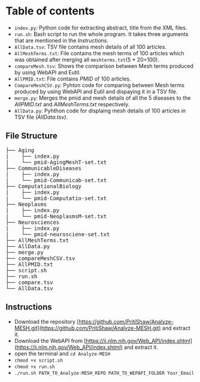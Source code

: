 # Table of contents
- `index.py`: Python code for extracting abstract, title from the XML files.
- `run.sh`:  Bash script to run the whole program. It takes three arguments that are mentioned in the _Instructions_.
- `AllData.tsv`: TSV file contains mesh details of all 100 articles.
- `AllMeshTerms.txt`: File contains the mesh terms of 100 articles which was obtained after merging all `meshterms.txt`(5 * 20=100).
- `compareMesh.tsv`: Shows the comparison between Mesh terms produced by using WebAPI and Eutil.
- `AllPMID.txt`: File contains _PMID_ of 100 articles.
- `CompareMeshCSV.py`: Pyhton code for comparing between Mesh terms produced by using WebAPI and Eutil and dispaying it in a TSV file.
- `merge.py`: Merges the pmid and mesh details of all the 5 diseases to the *AllPMID.txt* and *AllMeshTerms.txt* respectively.
- `AllData.py`: Pyhthon code for displaing mesh details of 100 articles in TSV file _(*AllData.tsv*)_.


## File Structure
<pre>
├── Aging    
|    ├── index.py   
|    └── pmid-AgingMeshT-set.txt  
├── CommunicableDiseases   
|    ├── index.py  
|    └── pmid-Communicab-set.txt  
├── ComputationalBiology   
|    ├── index.py  
|    └── pmid-Computatio-set.txt  
├── Neoplasms  
|    ├── index.py  
|    └── pmid-NeoplasmsM-set.txt  
├── Neurosciences  
|    ├── index.py  
|    └── pmid-neurosciene-set.txt  
├── AllMeshTerms.txt  
├── AllData.py 
├── merge.py  
├── compareMeshCSV.tsv  
├── AllPMID.txt
├── script.sh
├── run.sh
├── compare.tsv  
└── AllData.tsv  
</pre>

## Instructions
- Download the repository [https://github.com/PritiShaw/Analyze-MESH.git](https://github.com/PritiShaw/Analyze-MESH.git) and extract it.
- Download the WebAPI from [https://ii.nlm.nih.gov/Web_API/index.shtml](https://ii.nlm.nih.gov/Web_API/index.shtml) and extract it.
- open the terminal and `cd Analyze-MESH`
- `chmod +x script.sh`
- `chmod +x run.sh`
- `./run.sh PATH_TO_Analyze-MESH_REPO PATH_TO_WEPAPI_FOLDER Your_Email`
